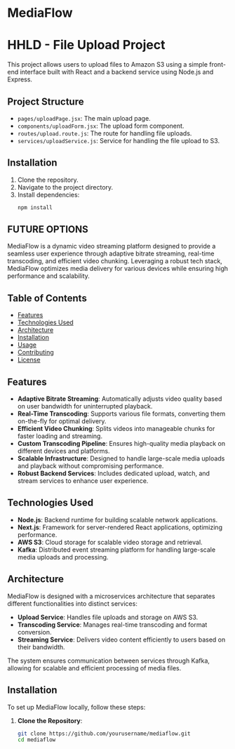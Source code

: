 # MediaFlow
# HHLD  - File Upload Project

This project allows users to upload files to Amazon S3 using a simple front-end interface built with React and a backend service using Node.js and Express.

## Project Structure

- `pages/uploadPage.jsx`: The main upload page.
- `components/uploadForm.jsx`: The upload form component.
- `routes/upload.route.js`: The route for handling file uploads.
- `services/uploadService.js`: Service for handling the file upload to S3.

## Installation

1. Clone the repository.
2. Navigate to the project directory.
3. Install dependencies:
   ```bash
   npm install

## FUTURE OPTIONS

MediaFlow is a dynamic video streaming platform designed to provide a seamless user experience through adaptive bitrate streaming, real-time transcoding, and efficient video chunking. Leveraging a robust tech stack, MediaFlow optimizes media delivery for various devices while ensuring high performance and scalability.


## Table of Contents

- [Features](#features)
- [Technologies Used](#technologies-used)
- [Architecture](#architecture)
- [Installation](#installation)
- [Usage](#usage)
- [Contributing](#contributing)
- [License](#license)

## Features

- **Adaptive Bitrate Streaming**: Automatically adjusts video quality based on user bandwidth for uninterrupted playback.
- **Real-Time Transcoding**: Supports various file formats, converting them on-the-fly for optimal delivery.
- **Efficient Video Chunking**: Splits videos into manageable chunks for faster loading and streaming.
- **Custom Transcoding Pipeline**: Ensures high-quality media playback on different devices and platforms.
- **Scalable Infrastructure**: Designed to handle large-scale media uploads and playback without compromising performance.
- **Robust Backend Services**: Includes dedicated upload, watch, and stream services to enhance user experience.

## Technologies Used

- **Node.js**: Backend runtime for building scalable network applications.
- **Next.js**: Framework for server-rendered React applications, optimizing performance.
- **AWS S3**: Cloud storage for scalable video storage and retrieval.
- **Kafka**: Distributed event streaming platform for handling large-scale media uploads and processing.

## Architecture

MediaFlow is designed with a microservices architecture that separates different functionalities into distinct services:

- **Upload Service**: Handles file uploads and storage on AWS S3.
- **Transcoding Service**: Manages real-time transcoding and format conversion.
- **Streaming Service**: Delivers video content efficiently to users based on their bandwidth.

The system ensures communication between services through Kafka, allowing for scalable and efficient processing of media files.

## Installation

To set up MediaFlow locally, follow these steps:

1. **Clone the Repository**:
   ```bash
   git clone https://github.com/yourusername/mediaflow.git
   cd mediaflow
